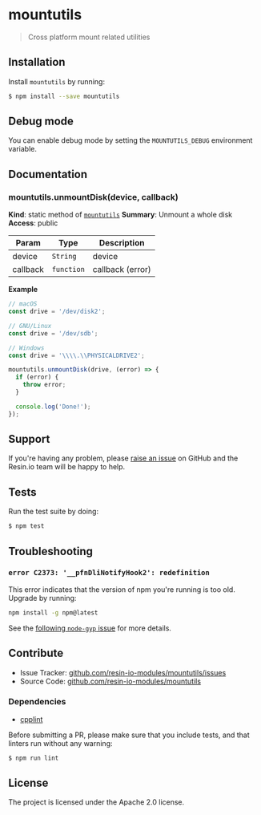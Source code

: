 mountutils
==========


> Cross platform mount related utilities

Installation
------------

Install `mountutils` by running:

```sh
$ npm install --save mountutils
```

Debug mode
----------

You can enable debug mode by setting the `MOUNTUTILS_DEBUG` environment
variable.

Documentation
-------------

<a name="module_mountutils.unmountDisk"></a>

### mountutils.unmountDisk(device, callback)
**Kind**: static method of <code>[mountutils](#module_mountutils)</code>
**Summary**: Unmount a whole disk
**Access**: public

| Param | Type | Description |
| --- | --- | --- |
| device | <code>String</code> | device |
| callback | <code>function</code> | callback (error) |

**Example**
```js
// macOS
const drive = '/dev/disk2';

// GNU/Linux
const drive = '/dev/sdb';

// Windows
const drive = '\\\\.\\PHYSICALDRIVE2';

mountutils.unmountDisk(drive, (error) => {
  if (error) {
    throw error;
  }

  console.log('Done!');
});
```

Support
-------

If you're having any problem, please [raise an issue][newissue] on GitHub and
the Resin.io team will be happy to help.

Tests
-----

Run the test suite by doing:

```sh
$ npm test
```

Troubleshooting
---------------

### `error C2373: '__pfnDliNotifyHook2': redefinition`

This error indicates that the version of npm you're running is too old. Upgrade
by running:

```sh
npm install -g npm@latest
```

See the [following `node-gyp` issue](https://github.com/nodejs/node-gyp/issues/972) for more details.

Contribute
----------

- Issue Tracker: [github.com/resin-io-modules/mountutils/issues][issues]
- Source Code: [github.com/resin-io-modules/mountutils][source]

### Dependencies

- [cpplint][cpplint]

Before submitting a PR, please make sure that you include tests, and that
linters run without any warning:

```sh
$ npm run lint
```

License
-------

The project is licensed under the Apache 2.0 license.

[issues]: https://github.com/resin-io-modules/mountutils/issues
[newissue]: https://github.com/resin-io-modules/mountutils/issues/new
[source]: https://github.com/resin-io-modules/mountutils
[cpplint]: https://github.com/cpplint/cpplint
